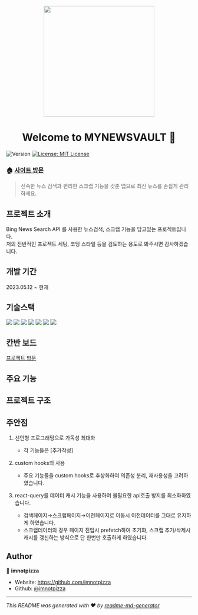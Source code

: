 <p align="center">
  <img src="https://github.com/imnotpizza/my-news-valut/assets/48155178/82f4ce06-462e-4ec0-8d9d-b5ec518d4095" width="300" height="300">
</p>
<h1 align="center">Welcome to MYNEWSVAULT 👋</h1>
<p>
  <img alt="Version" src="https://img.shields.io/badge/version-0.1.0-blue.svg?cacheSeconds=2592000" />
  <a href="#" target="_blank">
    <img alt="License: MIT License" src="https://img.shields.io/badge/License-MIT License-yellow.svg" />
  </a>
</p>



### 🏠 [사이트 방문](https://www.mynwsvault.com/)

> 신속한 뉴스 검색과 편리한 스크랩 기능을 갖춘 앱으로 최신 뉴스를 손쉽게 관리하세요.

## 프로젝트 소개
Bing News Search API 를 사용한 뉴스검색, 스크랩 기능을 담고있는 프로젝트입니다.<br>
저의 전반적인 프로젝트 세팅, 코딩 스타일 등을 검토하는 용도로 봐주시면 감사하겠습니다.

## 개발 기간
2023.05.12 ~ 현재

## 기술스택
<span>
  <img src="https://img.shields.io/badge/Next.js-000000?style=flat-square&logo=nextdotjs&logoColor=white"/>
  <img src="https://img.shields.io/badge/TypeScript-3178C6?style=flat-square&logo=TypeScript&logoColor=white"/>
  <img src="https://img.shields.io/badge/styledcomponents-DB7093?style=flat-square&logo=styledcomponents&logoColor=white"/>
  <img src="https://img.shields.io/badge/React Query-FF4154?style=flat-square&logo=reactquery&logoColor=white"/>
  <img src="https://img.shields.io/badge/jest-C21325?style=flat-square&logo=jest&logoColor=white"/>
  <img src="https://img.shields.io/badge/Testing Library-E33332?style=flat-square&logo=testinglibrary&logoColor=white"/>
  <img src="https://img.shields.io/badge/Firebase-white?style=flat-square&logo=firebase&logoColor=yellow"/>
</span>

## 칸반 보드
[프로젝트 방문](https://github.com/users/imnotpizza/projects/1)
## 주요 기능

## 프로젝트 구조



## 주안점
1. 선언형 프로그래밍으로 가독성 최대화
   - 각 기능들은 [추가작성]

2. custom hooks의 사용
   - 주요 기능들을 custom hooks로 추상화하여 의존성 분리, 재사용성을 고려하였습니다.

3. react-query를 데이터 캐시 기능을 사용하여 불필요한 api호출 방지를 최소화하였습니다.
   - 검색페이지→스크랩페이지→이전페이지로 이동시 이전데이터를 그대로 유지하게 하였습니다.
   - 스크랩데이터의 경우 페이지 진입시 prefetch하여 초기화, 스크랩 추가/삭제시 캐시를 갱신하는 방식으로 단 한번만 호출하게 하였습니다.

## Author
👤 **imnotpizza**

* Website: https://github.com/imnotpizza
* Github: [@imnotpizza](https://github.com/imnotpizza)

***
_This README was generated with ❤️ by [readme-md-generator](https://github.com/kefranabg/readme-md-generator)_

